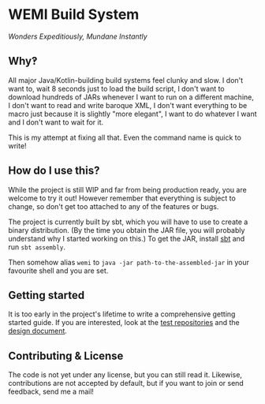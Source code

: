# WEMI Build System
*Wonders Expeditiously, Mundane Instantly*

## Why‽
All major Java/Kotlin-building build systems feel clunky and slow.
I don't want to, wait 8 seconds just to load the build script,
I don't want to download hundreds of JARs whenever I want to run on
a different machine, I don't want to read and write baroque XML,
I don't want everything to be macro just because it is slightly "more elegant",
I want to do whatever I want and I don't want to wait for it.


This is my attempt at fixing all that. Even the command name is quick to write!

## How do I use this?
While the project is still WIP and far from being production ready,
you are welcome to try it out! However remember that everything is subject to change,
so don't get too attached to any of the features or bugs.

The project is currently built by sbt, which you will have to use to create
a binary distribution. (By the time you obtain the JAR file,
you will probably understand why I started working on this.)
To get the JAR, install [sbt](http://www.scala-sbt.org) and run `sbt assembly`.

Then somehow alias `wemi` to `java -jar path-to-the-assembled-jar`
in your favourite shell and you are set.

## Getting started
It is too early in the project's lifetime to write a comprehensive getting started guide.
If you are interested, look at the [test repositories](test%20repositories) and
the [design document](DESIGN.md).

## Contributing & License
The code is not yet under any license, but you can still read it.
Likewise, contributions are not accepted by default, but if you want to
join or send feedback, send me a mail!
